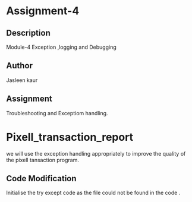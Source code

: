 
# Assignment-4

## Description
Module-4 Exception ,logging and Debugging

## Author
Jasleen kaur

## Assignment
Troubleshooting and Exceptiom handling.

# Pixell_transaction_report
we will use the exception handling appropriately to improve the quality of the pixell tansaction program.

## Code Modification
Initialise the try except code as the file could not be found in the code .

